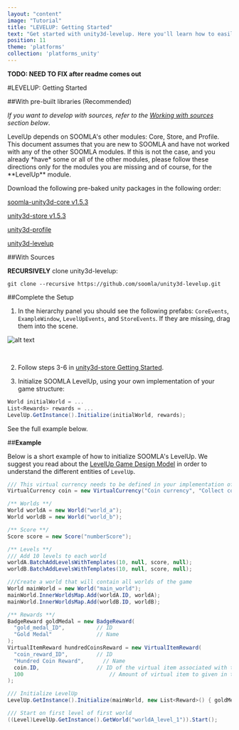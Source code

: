 ```yaml
---
layout: "content"
image: "Tutorial"
title: "LEVELUP: Getting Started"
text: "Get started with unity3d-levelup. Here you'll learn how to easily integrate LevelUp into your game, as well as see a basic example of initialization."
position: 11
theme: 'platforms'
collection: 'platforms_unity'
---
```


**TODO: NEED TO FIX after readme comes out**

#LEVELUP: Getting Started

##With pre-built libraries (Recommended)

*If you want to develop with sources, refer to the [Working with sources](#working-with-sources) section below*.

<div class="info-box">LevelUp depends on SOOMLA's other modules: Core, Store, and Profile. This document assumes that you are new to SOOMLA and have not worked with any of the other SOOMLA modules. If this is not the case, and you already *have* some or all of the other modules, please follow these directions only for the modules you are missing and of course, for the **LevelUp** module. </div>

Download the following pre-baked unity packages in the following order:

[soomla-unity3d-core v1.5.3](https://raw.githubusercontent.com/soomla/unity3d-store/master/soomla-unity3d-core.unitypackage)

[unity3d-store v1.5.3](http://bit.ly/1rc21Zo)

[unity3d-profile](https://github.com/soomla/unity3d-profile/blob/master/soomla-unity3d-profile.unitypackage)

[unity3d-levelup](TODO)

##With Sources

**RECURSIVELY** clone unity3d-levelup:

  ```
  git clone --recursive https://github.com/soomla/unity3d-levelup.git
  ```

##Complete the Setup

1. In the hierarchy panel you should see the following prefabs: `CoreEvents`, `ExampleWindow`, `LevelUpEvents`, and `StoreEvents`. If they are missing, drag them into the scene.

  ![alt text](/img/levelup/Unity_prefabs.png "Prefabs")

  <br>

2. Follow steps 3-6 in [unity3d-store Getting Started](/docs/platforms/unity/GettingStarted).

3. Initialize SOOMLA LevelUp, using your own implementation of your game structure:

  ``` cs
  World initialWorld = ...
  List<Rewards> rewards = ...
  LevelUp.GetInstance().Initialize(initialWorld, rewards);
  ```

  See the full example below.

##**Example**

Below is a short example of how to initialize SOOMLA's LevelUp. We suggest you read about the [LevelUp Game Design Model](TODO) in order to understand the different entities of `LevelUp`.

``` cs
/// This virtual currency needs to be defined in your implementation of IStoreAssets
VirtualCurrency coin = new VirtualCurrency("Coin currency", "Collect coins to buy items", "coin_ID");

/** Worlds **/
World worldA = new World("world_a");
World worldB = new World("world_b");

/** Score **/
Score score = new Score("numberScore");

/** Levels **/
/// Add 10 levels to each world
worldA.BatchAddLevelsWithTemplates(10, null, score, null);
worldB.BatchAddLevelsWithTemplates(10, null, score, null);

///Create a world that will contain all worlds of the game
World mainWorld = new World("main_world");
mainWorld.InnerWorldsMap.Add(worldA.ID, worldA);
mainWorld.InnerWorldsMap.Add(worldB.ID, worldB);

/** Rewards **/
BadgeReward goldMedal = new BadgeReward(
  "gold_medal_ID",			// ID
  "Gold Medal"				// Name
);
VirtualItemReward hundredCoinsReward = new VirtualItemReward(
  "coin_reward_ID",			// ID
  "Hundred Coin Reward",      // Name
  coin.ID,				    // ID of the virtual item associated with this reward
  100							// Amount of virtual item to given in the reward
);

/// Initialize LevelUp
LevelUp.GetInstance().Initialize(mainWorld, new List<Reward>() { goldMedal, hundredCoinsReward });

/// Start on first level of first world
((Level)LevelUp.GetInstance().GetWorld("worldA_level_1")).Start();
```
